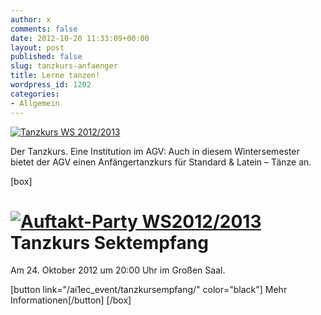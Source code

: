 ```yaml
---
author: x
comments: false
date: 2012-10-20 11:33:09+00:00
layout: post
published: false
slug: tanzkurs-anfaenger
title: Lerne tanzen!
wordpress_id: 1202
categories:
- Allgemein
---
```


[![Tanzkurs WS 2012/2013](/wp-content/uploads/2012/10/Tanzkurs-WS2012.jpg)](/ai1ec_event/tanzkursempfang/)

Der Tanzkurs. Eine Institution im AGV: Auch in diesem Wintersemester bietet der AGV einen Anfängertanzkurs für Standard & Latein – Tänze an.

[box]

# [![Auftakt-Party WS2012/2013](/wp-content/uploads/2012/10/Tanzkurs-WS2012.jpg)](/ai1ec_event/tanzkursempfang/)Tanzkurs Sektempfang

Am 24. Oktober 2012 um 20:00 Uhr im Großen Saal.

[button link="/ai1ec_event/tanzkursempfang/" color="black"] Mehr Informationen[/button]
[/box]
